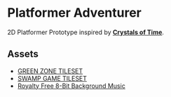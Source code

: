 # Platformer Adventurer

2D Platformer Prototype inspired by **[Crystals of Time](https://smellyfrog.itch.io/crystals-of-time)**.

## Assets

- [GREEN ZONE TILESET](https://craftpix.net/freebies/free-green-zone-tileset-pixel-art/)
- [SWAMP GAME TILESET](https://craftpix.net/freebies/free-swamp-game-tileset-pixel-art/)
- [Royalty Free 8-Bit Background Music](https://www.fesliyanstudios.com/royalty-free-music/downloads-c/8-bit-music/6)